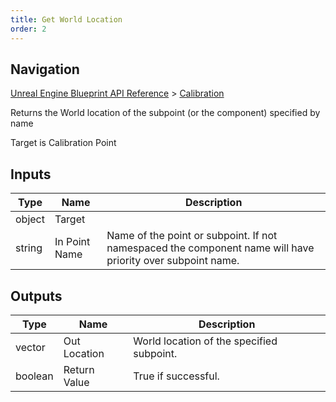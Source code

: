 ```yaml
---
title: Get World Location
order: 2
---
```

## Navigation

[Unreal Engine Blueprint API Reference](https://dev.epicgames.com/documentation/en-us/unreal-engine/BlueprintAPI) > [Calibration](https://dev.epicgames.com/documentation/en-us/unreal-engine/BlueprintAPI/Calibration)

Returns the World location of the subpoint (or the component) specified by name

Target is Calibration Point

## Inputs

| Type | Name | Description |
| --- | --- | --- |
| object | Target |  |
| string | In Point Name | Name of the point or subpoint. If not namespaced the component name will have priority over subpoint name. |

## Outputs

| Type | Name | Description |
| --- | --- | --- |
| vector | Out Location | World location of the specified subpoint. |
| boolean | Return Value | True if successful. |
